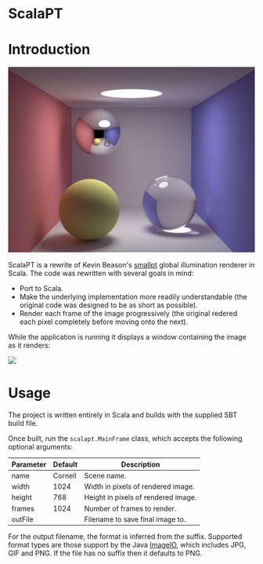 ScalaPT
============

# Introduction

![Screenshot](https://github.com/jon-hanson/ScalaPT/blob/master/examples/cornell2.png)

ScalaPT is a rewrite of Kevin Beason's [smallpt](http://www.kevinbeason.com/smallpt/) global illumination renderer in Scala.
The code was rewritten with several goals in mind:

* Port to Scala.
* Make the underlying implementation more readily understandable (the original code was designed to be as short as possible).
* Render each frame of the image progressively (the original redered each pixel completely before moving onto the next).

While the application is running it displays a window containing the image as it renders:

<img src="https://github.com/jon-hanson/ScalaPT/blob/master/examples/screenshot.png" width="256">

# Usage

The project is written entirely in Scala and builds with the supplied SBT build file.

Once built, run the `scalapt.MainFrame` class, which accepts the following optional arguments:

Parameter | Default | Description
----------|---------|---
name | Cornell | Scene name.
width | 1024 | Width in pixels of rendered image.
height | 768 | Height in pixels of rendered image.
frames | 1024 | Number of frames to render.
outFile | <none> | Filename to save final image to.

For the output filename, the format is inferred from the suffix.
Supported format types are those support by the Java [ImageIO](https://docs.oracle.com/javase/8/docs/api/javax/imageio/ImageIO.html),
which includes JPG, GIF and PNG.
If the file has no suffix then it defaults to PNG.
